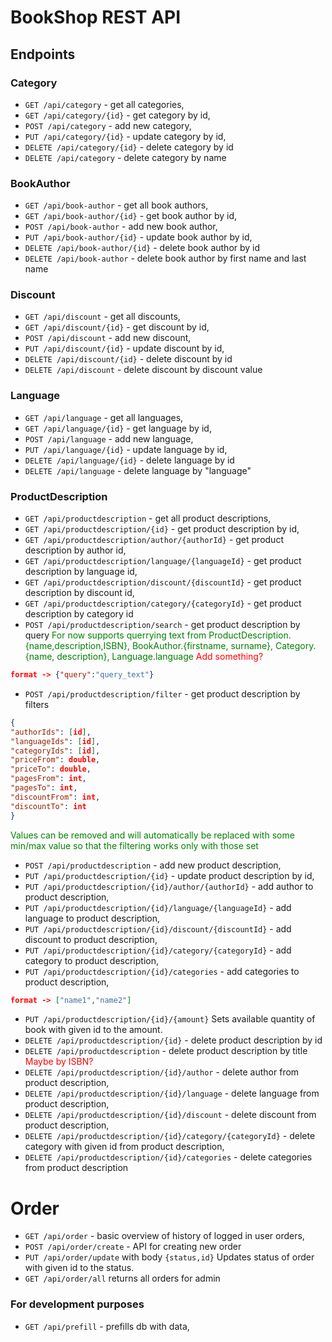 # BookShop REST API
## Endpoints

### Category

- `GET /api/category` - get all categories,
- `GET /api/category/{id}` - get category by id,
- `POST /api/category` - add new category,
- `PUT /api/category/{id}` - update category by id,
- `DELETE /api/category/{id}` - delete category by id
- `DELETE /api/category` - delete category by name

### BookAuthor

- `GET /api/book-author` - get all book authors,
- `GET /api/book-author/{id}` - get book author by id,
- `POST /api/book-author` - add new book author,
- `PUT /api/book-author/{id}` - update book author by id,
- `DELETE /api/book-author/{id}` - delete book author by id
- `DELETE /api/book-author` - delete book author by first name and last name

### Discount

- `GET /api/discount` - get all discounts,
- `GET /api/discount/{id}` - get discount by id,
- `POST /api/discount` - add new discount,
- `PUT /api/discount/{id}` - update discount by id,
- `DELETE /api/discount/{id}` - delete discount by id
- `DELETE /api/discount` - delete discount by discount value

### Language

- `GET /api/language` - get all languages,
- `GET /api/language/{id}` - get language by id,
- `POST /api/language` - add new language,
- `PUT /api/language/{id}` - update language by id,
- `DELETE /api/language/{id}` - delete language by id
- `DELETE /api/language` - delete language by "language"

### ProductDescription

- `GET /api/productdescription` - get all product descriptions,
- `GET /api/productdescription/{id}` - get product description by id,
- `GET /api/productdescription/author/{authorId}` - get product description by author id,
- `GET /api/productdescription/language/{languageId}` - get product description by language id,
- `GET /api/productdescription/discount/{discountId}` - get product description by discount id,
- `GET /api/productdescription/category/{categoryId}` - get product description by category id
- `POST /api/productdescription/search` - get product description by query
 <span style="color:green">For now supports querrying text from ProductDescription.{name,description,ISBN}, BookAuthor.{firstname, surname}, Category.{name, description}, Language.language</span>
 <span style="color:red">Add something?</span>
 ```json
format -> {"query":"query_text"}
```
- `POST /api/productdescription/filter` - get product description by filters
```json
{
"authorIds": [id],
"languageIds": [id],
"categoryIds": [id],
"priceFrom": double,
"priceTo": double,
"pagesFrom": int,
"pagesTo": int,
"discountFrom": int,
"discountTo": int
}
```
 <span style="color:green">Values can be removed and will automatically be replaced with some min/max value so that the filtering works only with those set</span>
- `POST /api/productdescription` - add new product description,
- `PUT /api/productdescription/{id}` - update product description by id,
- `PUT /api/productdescription/{id}/author/{authorId}` - add author to product description,
- `PUT /api/productdescription/{id}/language/{languageId}` - add language to product description,
- `PUT /api/productdescription/{id}/discount/{discountId}` - add discount to product description,
- `PUT /api/productdescription/{id}/category/{categoryId}` - add category to product description,
- `PUT /api/productdescription/{id}/categories` - add categories to product description,
```json
format -> ["name1","name2"]
```
- `PUT /api/productdescription/{id}/{amount}` Sets available quantity of book with given id to the amount.
- `DELETE /api/productdescription/{id}` - delete product description by id
- `DELETE /api/productdescription` - delete product description by title <span style="color:red">Maybe by ISBN?</span>
- `DELETE /api/productdescription/{id}/author` - delete author from product description,
- `DELETE /api/productdescription/{id}/language` - delete language from product description,
- `DELETE /api/productdescription/{id}/discount` - delete discount from product description,
- `DELETE /api/productdescription/{id}/category/{categoryId}` - delete category with given id from product description,
- `DELETE /api/productdescription/{id}/categories` - delete categories from product description

# Order

- `GET /api/order` - basic overview of history of logged in user orders,
- `POST /api/order/create` - API for creating new order
- `PUT /api/order/update` with body `{status,id}` Updates status of order with given id to the status.
- `GET /api/order/all` returns all orders for admin

### For development purposes

- `GET /api/prefill` - prefills db with data,

